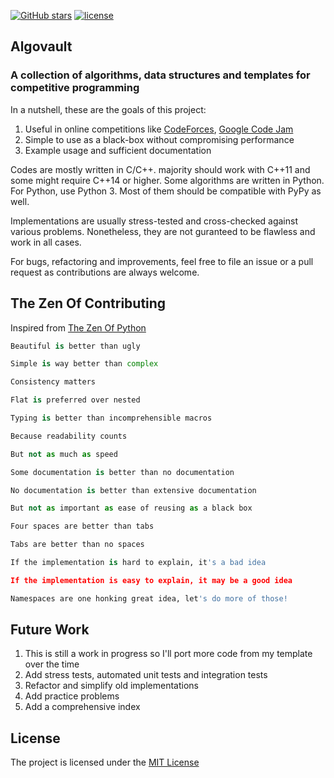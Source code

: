 [![GitHub stars](https://img.shields.io/github/stars/sgtlaugh/algovault.svg?style=flat&label=star)](https://github.com/sgtlaugh/algovault/)
[![license](https://img.shields.io/github/license/sgtlaugh/algovault.svg?style=flat-square)](https://github.com/sgtlaugh/algovault/blob/master/LICENSE)

## Algovault
### A collection of algorithms, data structures and templates for competitive programming

In a nutshell, these are the goals of this project:
  <ol>
  <li>Useful in online competitions like <a href="https://codeforces.com">CodeForces</a>, <a href="https://codingcompetitions.withgoogle.com/codejam">Google Code Jam</a></li>
  <li>Simple to use as a black-box without compromising performance</li>
  <li>Example usage and sufficient documentation</li>
  </ol>

Codes are mostly written in C/C++. majority should work with C++11 and some might require C++14 or higher. Some algorithms are written in Python. For Python, use Python 3. Most of them should be compatible with PyPy as well.

Implementations are usually stress-tested and cross-checked against various problems. Nonetheless, they are not guranteed to be flawless and work in all cases.

For bugs, refactoring and improvements, feel free to file an issue or a pull request as contributions are always welcome.

## The Zen Of Contributing
Inspired from [The Zen Of Python](https://www.python.org/dev/peps/pep-0020/#id2)

```python
Beautiful is better than ugly

Simple is way better than complex

Consistency matters

Flat is preferred over nested

Typing is better than incomprehensible macros

Because readability counts

But not as much as speed

Some documentation is better than no documentation

No documentation is better than extensive documentation

But not as important as ease of reusing as a black box

Four spaces are better than tabs

Tabs are better than no spaces

If the implementation is hard to explain, it's a bad idea

If the implementation is easy to explain, it may be a good idea

Namespaces are one honking great idea, let's do more of those!
```

## Future Work
  <ol>
  <li>This is still a work in progress so I'll port more code from my template over the time</li>
  <li>Add stress tests, automated unit tests and integration tests</li>
  <li>Refactor and simplify old implementations</li>
  <li>Add practice problems</li>
  <li>Add a comprehensive index</li>
  </ol>

## License
The project is licensed under the [MIT License](https://github.com/sgtlaugh/algovault/blob/master/LICENSE)
